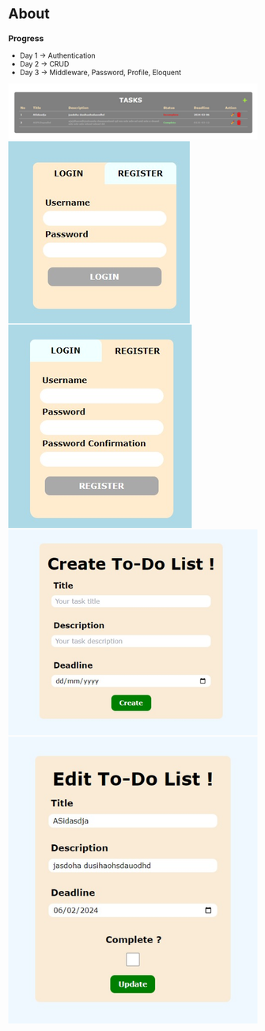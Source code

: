 # About

### Progress
- Day 1 -> Authentication
- Day 2 -> CRUD
- Day 3 -> Middleware, Password, Profile, Eloquent
  
![GitHub Logo](docs/task-home.jpeg)
![GitHub Logo](docs/login.jpeg)
![GitHub Logo](docs/register.jpeg)
![GitHub Logo](docs/create.jpeg)
![GitHub Logo](docs/update.jpeg)
